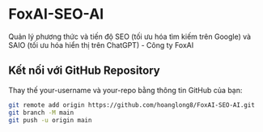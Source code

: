 # FoxAI-SEO-AI
Quản lý phương thức và tiến độ SEO (tối ưu hóa tìm kiếm trên Google) và SAIO (tối ưu hóa hiển thị trên ChatGPT) - Công ty FoxAI

## Kết nối với GitHub Repository
Thay thế your-username và your-repo bằng thông tin GitHub của bạn:
```bash
git remote add origin https://github.com/hoanglong8/FoxAI-SEO-AI.git
git branch -M main
git push -u origin main
```
